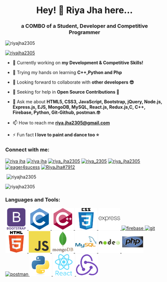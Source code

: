 <h1 align="center">Hey! 👋 Riya Jha here...</h1>
<h3 align="center">a COMBO of a Student, Developer and Competitive Programmer</h3>

<p align="left"> <img src="https://komarev.com/ghpvc/?username=riyajha2305&label=Profile%20views&color=0e75b6&style=flat" alt="riyajha2305" /> </p>

<p align="left"> <a href="https://github.com/ryo-ma/github-profile-trophy"><img src="https://github-profile-trophy.vercel.app/?username=riyajha2305" alt="riyajha2305" /></a> </p>

- 🔭 Currently working on **my Development & Competitive Skills!**

- 🌱 Trying my hands on learning **C++,Python and Php**

- 👯 Looking forward to collaborate with **other developers 😎**

- 🤝 Seeking for help in **Open Source Contributions 🥺**

- 💬 Ask me about **HTML5, CSS3, JavaScript, Bootstrap, jQuery, Node.js, Express.js, EJS, MongoDB, MySQL, React.js, Redux.js,C, C++, Firebase, Python, Git-Github, postman.🤓**

- 📫 How to reach me **riya.jha2305@gmail.com**

- ⚡ Fun fact **I love to paint and dance too ⭐️**

<h3 align="left">Connect with me:</h3>
<p align="left">
<a href="https://linkedin.com/in/riya jha" target="blank"><img align="center" src="https://raw.githubusercontent.com/rahuldkjain/github-profile-readme-generator/master/src/images/icons/Social/linked-in-alt.svg" alt="riya jha" height="70" width="70" /></a>
<a href="https://fb.com/riya jha" target="blank"><img align="center" src="https://raw.githubusercontent.com/rahuldkjain/github-profile-readme-generator/master/src/images/icons/Social/facebook.svg" alt="riya jha" height="70" width="70" /></a>
<a href="https://instagram.com/riya_jha2305" target="blank"><img align="center" src="https://raw.githubusercontent.com/rahuldkjain/github-profile-readme-generator/master/src/images/icons/Social/instagram.svg" alt="riya_jha2305" height="70" width="70" /></a>
<a href="https://www.codechef.com/users/riya_2305" target="blank"><img align="center" src="https://cdn.jsdelivr.net/npm/simple-icons@3.1.0/icons/codechef.svg" alt="riya_2305" height="70" width="70" /></a>
<a href="https://www.hackerrank.com/riya_jha2305" target="blank"><img align="center" src="https://raw.githubusercontent.com/rahuldkjain/github-profile-readme-generator/master/src/images/icons/Social/hackerrank.svg" alt="riya_jha2305" height="70" width="70" /></a>
<a href="https://codeforces.com/profile/eager4sucess" target="blank"><img align="center" src="https://cdn.jsdelivr.net/npm/simple-icons@3.0.1/icons/codeforces.svg" alt="eager4sucess" height="70" width="70" /></a>
<a href="https://discord.gg/RiyaJha#7912" target="blank"><img align="center" src="https://raw.githubusercontent.com/rahuldkjain/github-profile-readme-generator/master/src/images/icons/Social/discord.svg" alt="RiyaJha#7912" height="70" width="70" /></a>
</p>

<p>&nbsp;<img align="centre" src="https://github-readme-stats.vercel.app/api?username=riyajha2305&show_icons=true&locale=en" alt="riyajha2305"/></p>

<p><img align="centre" src="https://github-readme-streak-stats.herokuapp.com/?user=riyajha2305&" alt="riyajha2305"/></p>

<h3 align="left">Languages and Tools:</h3>
<p align="left"> <a href="https://getbootstrap.com" target="_blank"> <img src="https://raw.githubusercontent.com/devicons/devicon/master/icons/bootstrap/bootstrap-plain-wordmark.svg" alt="bootstrap" width="70" height="70"/> </a> <a href="https://www.cprogramming.com/" target="_blank"> <img src="https://raw.githubusercontent.com/devicons/devicon/master/icons/c/c-original.svg" alt="c" width="70" height="70"/> </a> <a href="https://www.w3schools.com/cpp/" target="_blank"> <img src="https://raw.githubusercontent.com/devicons/devicon/master/icons/cplusplus/cplusplus-original.svg" alt="cplusplus" width="70" height="70"/> </a> <a href="https://www.w3schools.com/css/" target="_blank"> <img src="https://raw.githubusercontent.com/devicons/devicon/master/icons/css3/css3-original-wordmark.svg" alt="css3" width="70" height="70"/> </a> <a href="https://expressjs.com" target="_blank"> <img src="https://raw.githubusercontent.com/devicons/devicon/master/icons/express/express-original-wordmark.svg" alt="express" width="70" height="70"/> </a> <a href="https://firebase.google.com/" target="_blank"> <img src="https://www.vectorlogo.zone/logos/firebase/firebase-icon.svg" alt="firebase" width="70" height="70"/> </a> <a href="https://git-scm.com/" target="_blank"> <img src="https://www.vectorlogo.zone/logos/git-scm/git-scm-icon.svg" alt="git" width="70" height="70"/> </a> <a href="https://www.w3.org/html/" target="_blank"> <img src="https://raw.githubusercontent.com/devicons/devicon/master/icons/html5/html5-original-wordmark.svg" alt="html5" width="70" height="70"/> </a> <a href="https://developer.mozilla.org/en-US/docs/Web/JavaScript" target="_blank"> <img src="https://raw.githubusercontent.com/devicons/devicon/master/icons/javascript/javascript-original.svg" alt="javascript" width="70" height="70"/> </a> <a href="https://www.mongodb.com/" target="_blank"> <img src="https://raw.githubusercontent.com/devicons/devicon/master/icons/mongodb/mongodb-original-wordmark.svg" alt="mongodb" width="70" height="70"/> </a> <a href="https://www.mysql.com/" target="_blank"> <img src="https://raw.githubusercontent.com/devicons/devicon/master/icons/mysql/mysql-original-wordmark.svg" alt="mysql" width="70" height="70"/> </a> <a href="https://nodejs.org" target="_blank"> <img src="https://raw.githubusercontent.com/devicons/devicon/master/icons/nodejs/nodejs-original-wordmark.svg" alt="nodejs" width="70" height="70"/> </a> <a href="https://www.php.net" target="_blank"> <img src="https://raw.githubusercontent.com/devicons/devicon/master/icons/php/php-original.svg" alt="php" width="70" height="70"/> </a> <a href="https://postman.com" target="_blank"> <img src="https://www.vectorlogo.zone/logos/getpostman/getpostman-icon.svg" alt="postman" width="70" height="70"/> </a> <a href="https://www.python.org" target="_blank"> <img src="https://raw.githubusercontent.com/devicons/devicon/master/icons/python/python-original.svg" alt="python" width="70" height="70"/> </a> <a href="https://reactjs.org/" target="_blank"> <img src="https://raw.githubusercontent.com/devicons/devicon/master/icons/react/react-original-wordmark.svg" alt="react" width="70" height="70"/> </a> <a href="https://redux.js.org" target="_blank"> <img src="https://raw.githubusercontent.com/devicons/devicon/master/icons/redux/redux-original.svg" alt="redux" width="70" height="70"/> </a> </p>


